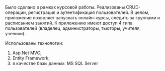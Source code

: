 Было сделано в рамках курсовой работы.
Реализованы CRUD-операции, регистрация и аутентификация пользователей. В целом, приложение позволяет запускать онлайн-курсы, 
следить за группами и расписанием занятий. К приложению имеют доступ 4 типа пользователей (владелец, администраторы, тьюторы, учителя, ученики). 

Использованы технологии:
1) Asp.Net MVC;
2) Entity Framework;
3) в качестве базы данных: MS SQL Server
